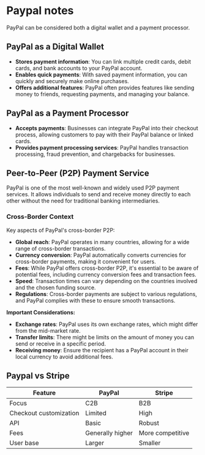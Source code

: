 # Paypal notes

PayPal can be considered both a digital wallet and a payment processor. 

## PayPal as a Digital Wallet
- **Stores payment information**: You can link multiple credit cards, debit cards, and bank accounts to your PayPal account.   
- **Enables quick payments**: With saved payment information, you can quickly and securely make online purchases.   
- **Offers additional features**: PayPal often provides features like sending money to friends, requesting payments, and managing your balance.   

## PayPal as a Payment Processor
- **Accepts payments**: Businesses can integrate PayPal into their checkout process, allowing customers to pay with their PayPal balance or linked cards.   
- **Provides payment processing services**: PayPal handles transaction processing, fraud prevention, and chargebacks for businesses. 

## Peer-to-Peer (P2P) Payment Service

PayPal is one of the most well-known and widely used P2P payment services. It allows individuals to send and receive money directly to each other without the need for traditional banking intermediaries.

### Cross-Border Context
Key aspects of PayPal's cross-border P2P:
- **Global reach**: PayPal operates in many countries, allowing for a wide range of cross-border transactions.
- **Currency conversion**: PayPal automatically converts currencies for cross-border payments, making it convenient for users.
- **Fees**: While PayPal offers cross-border P2P, it's essential to be aware of potential fees, including currency conversion fees and transaction fees.
- **Speed**: Transaction times can vary depending on the countries involved and the chosen funding source.
- **Regulations**: Cross-border payments are subject to various regulations, and PayPal complies with these to ensure smooth transactions.

**Important Considerations:**
- **Exchange rates**: PayPal uses its own exchange rates, which might differ from the mid-market rate.
- **Transfer limits**: There might be limits on the amount of money you can send or receive in a specific period.
- **Receiving money**: Ensure the recipient has a PayPal account in their local currency to avoid additional fees.

## Paypal vs Stripe 

Feature	| PayPal |	Stripe
----- | ---- | -----
Focus	| C2B	| B2B
Checkout  customization | 	Limited	| High
API |	Basic	| Robust
Fees |	Generally higher	| More competitive
User base |	Larger |	Smaller
